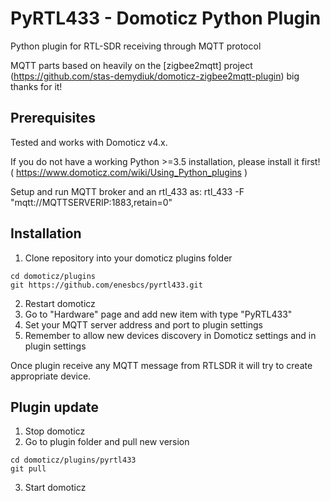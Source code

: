 # PyRTL433 - Domoticz Python Plugin
Python plugin for RTL-SDR receiving through MQTT protocol

MQTT parts based on heavily on the [zigbee2mqtt] project (https://github.com/stas-demydiuk/domoticz-zigbee2mqtt-plugin) 
big thanks for it!

## Prerequisites

Tested and works with Domoticz v4.x.

If you do not have a working Python >=3.5 installation, please install it first! ( https://www.domoticz.com/wiki/Using_Python_plugins )

Setup and run MQTT broker and an rtl_433 as:
rtl_433 -F "mqtt://MQTTSERVERIP:1883,retain=0"

## Installation

1. Clone repository into your domoticz plugins folder
```
cd domoticz/plugins
git https://github.com/enesbcs/pyrtl433.git
```
2. Restart domoticz
3. Go to "Hardware" page and add new item with type "PyRTL433"
4. Set your MQTT server address and port to plugin settings
5. Remember to allow new devices discovery in Domoticz settings and in plugin settings

Once plugin receive any MQTT message from RTLSDR it will try to create appropriate device.

## Plugin update

1. Stop domoticz
2. Go to plugin folder and pull new version
```
cd domoticz/plugins/pyrtl433
git pull
```
3. Start domoticz


